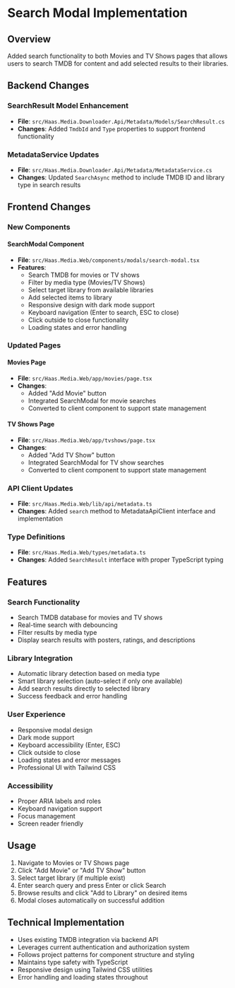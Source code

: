 # Search Modal Implementation

## Overview

Added search functionality to both Movies and TV Shows pages that allows users to search TMDB for content and add selected results to their libraries.

## Backend Changes

### SearchResult Model Enhancement
- **File**: `src/Haas.Media.Downloader.Api/Metadata/Models/SearchResult.cs`
- **Changes**: Added `TmdbId` and `Type` properties to support frontend functionality

### MetadataService Updates
- **File**: `src/Haas.Media.Downloader.Api/Metadata/MetadataService.cs`
- **Changes**: Updated `SearchAsync` method to include TMDB ID and library type in search results

## Frontend Changes

### New Components

#### SearchModal Component
- **File**: `src/Haas.Media.Web/components/modals/search-modal.tsx`
- **Features**:
  - Search TMDB for movies or TV shows
  - Filter by media type (Movies/TV Shows)
  - Select target library from available libraries
  - Add selected items to library
  - Responsive design with dark mode support
  - Keyboard navigation (Enter to search, ESC to close)
  - Click outside to close functionality
  - Loading states and error handling

### Updated Pages

#### Movies Page
- **File**: `src/Haas.Media.Web/app/movies/page.tsx`
- **Changes**: 
  - Added "Add Movie" button
  - Integrated SearchModal for movie searches
  - Converted to client component to support state management

#### TV Shows Page
- **File**: `src/Haas.Media.Web/app/tvshows/page.tsx`
- **Changes**:
  - Added "Add TV Show" button
  - Integrated SearchModal for TV show searches
  - Converted to client component to support state management

### API Client Updates
- **File**: `src/Haas.Media.Web/lib/api/metadata.ts`
- **Changes**: Added `search` method to MetadataApiClient interface and implementation

### Type Definitions
- **File**: `src/Haas.Media.Web/types/metadata.ts`
- **Changes**: Added `SearchResult` interface with proper TypeScript typing

## Features

### Search Functionality
- Search TMDB database for movies and TV shows
- Real-time search with debouncing
- Filter results by media type
- Display search results with posters, ratings, and descriptions

### Library Integration
- Automatic library detection based on media type
- Smart library selection (auto-select if only one available)
- Add search results directly to selected library
- Success feedback and error handling

### User Experience
- Responsive modal design
- Dark mode support
- Keyboard accessibility (Enter, ESC)
- Click outside to close
- Loading states and error messages
- Professional UI with Tailwind CSS

### Accessibility
- Proper ARIA labels and roles
- Keyboard navigation support
- Focus management
- Screen reader friendly

## Usage

1. Navigate to Movies or TV Shows page
2. Click "Add Movie" or "Add TV Show" button
3. Select target library (if multiple exist)
4. Enter search query and press Enter or click Search
5. Browse results and click "Add to Library" on desired items
6. Modal closes automatically on successful addition

## Technical Implementation

- Uses existing TMDB integration via backend API
- Leverages current authentication and authorization system
- Follows project patterns for component structure and styling
- Maintains type safety with TypeScript
- Responsive design using Tailwind CSS utilities
- Error handling and loading states throughout
